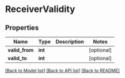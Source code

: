 # ReceiverValidity

## Properties
Name | Type | Description | Notes
------------ | ------------- | ------------- | -------------
**valid_from** | **int** |  | [optional] 
**valid_to** | **int** |  | [optional] 

[[Back to Model list]](../README.md#documentation-for-models) [[Back to API list]](../README.md#documentation-for-api-endpoints) [[Back to README]](../README.md)

